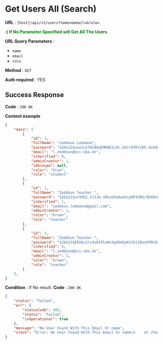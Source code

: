 # Get Users All (Search)

**URL** : `{host}/api/v1/users?name=&email=&role=`

**<span style="color:green;"> :) If No Parameter Specified will Get All The Users</span>**

**URL Query Parameters** :

- `name`
- `email`
- `role`

**Method** : `GET`

**Auth required** : YES

## Success Response

**Code** : `200 OK`

**Content example**

```json
{
    "data": [
        {
            "id": 1,
            "fullName": "zeddoun Lokmane",
            "password": "$2b$12$uxw1uvT8CBGqEMKNE1s9c.5drr6fDYjK9.dLKGQw4Sl59hC.eIrIi",
            "email": "l.zeddoun@esi-sba.dz",
            "isVerified": 0,
            "adminCreator": 1,
            "idGroupe": null,
            "color": "blue",
            "role": "student"
        },
        {
            "id": 1,
            "fullName": "Zeddoun Teacher ",
            "password": "$2b$12$urXhK2.5J1Jm.nRGxUhwHuehipQP43MS/9EXBxPZ8XEmGdRcHZVna",
            "isVerified": 1,
            "email": "zeddoun.lokmane@gmail.com",
            "adminCreator": 1,
            "color": "brown",
            "role": "teacher"
        },
        {
            "id": 3,
            "fullName": "Zeddoun Teacher ",
            "password": "$2b$12$ED2Ac2rL9uD19laNckg8OeQyKsIb1IBuuhP0CHaVdnSuvKdSp/via",
            "isVerified": 0,
            "email": "l.zeddoun@esi-sba.dz",
            "adminCreator": 1,
            "color": "brown",
            "role": "teacher"
        }
    ],
}
```

**Condition** : If No result.
**Code** : `200 OK`

```json
{
    "status": "failed",
    "err": {
        "statusCode": 400,
        "status": "failed",
        "isOperational": true
    },
    "message": "No User Found With This Email Or name",
    "stack": "Error: No User Found With This Email Or name\n    at /home/lokmane-zed/Home/E-Learn/E-Learn-Platform/back-end/controllers/userControllers.js:38:15\n    at process.processTicksAndRejections (node:internal/process/task_queues:95:5)"
}
```
